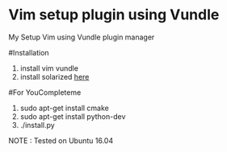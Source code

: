 # Vim setup plugin using Vundle
My Setup Vim using Vundle plugin manager

#Installation
1. install vim vundle
2. install solarized <a href="https://github.com/altercation/vim-colors-solarized"> here </a>

#For YouCompleteme
1. sudo apt-get install cmake
2. sudo apt-get install python-dev
3. ./install.py

NOTE :  Tested on Ubuntu 16.04
